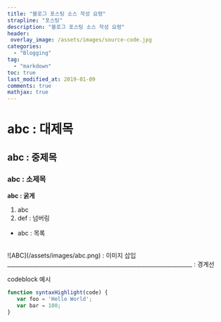 ```yaml
---
title: "블로그 포스팅 소스 작성 요령"
strapline: "포스팅"
description: "블로그 포스팅 소스 작성 요령"
header:
 overlay_image: /assets/images/source-code.jpg
categories:
  - "Blogging"
tag:
  - "markdown"
toc: true
last_modified_at: 2019-01-09
comments: true
mathjax: true
---
```


# abc : 대제목
## abc : 중제목
### abc : 소제목
**abc : 굵게**
1. abc
2. def : 넘버링
- abc : 목록
<br/>
![ABC](/assets/images/abc.png) : 이미지 삽입
<br/>
__________________________________________________________________ : 경계선

codeblock 예시
~~~javascript
function syntaxHighlight(code) {
   var foo = 'Hello World';
   var bar = 100;
}
~~~